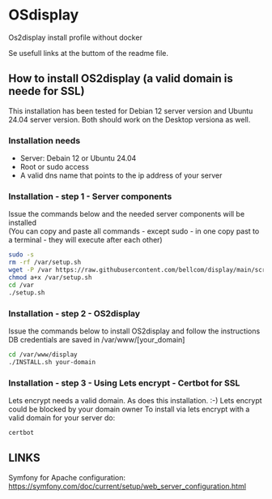 # OSdisplay
Os2display install profile without docker

Se usefull links at the buttom of the readme file. 

## How to install OS2display (a valid domain is neede for SSL)
This installation has been tested for Debian 12 server version and Ubuntu 24.04 server version. 
Both should work on the Desktop versiona as well. 

### Installation needs
- Server: Debain 12 or Ubuntu 24.04
- Root or sudo access
- A valid dns name that points to the ip address of your server

### Installation - step 1 - Server components
Issue the commands below and the needed server components will be installed  
(You can copy and paste all commands - except sudo - in one copy past to a terminal - they will execute after each other)

```bash
sudo -s
rm -rf /var/setup.sh
wget -P /var https://raw.githubusercontent.com/bellcom/display/main/scripts/setup.sh 
chmod a+x /var/setup.sh
cd /var
./setup.sh
```

### Installation - step 2 - OS2display
Issue the commands below to install OS2display and follow the instructions
DB credentials are saved in /var/www/[your_domain]
```bash
cd /var/www/display
./INSTALL.sh your-domain
```

### Installation - step 3 - Using Lets encrypt - Certbot for SSL
Lets encrypt needs a valid domain. As does this installation. :-)
Lets encrypt could be blocked by your domain owner
To install via lets encrypt with a valid domain for your server do: 

```bash
certbot
```

## LINKS
Symfony for Apache configuration: https://symfony.com/doc/current/setup/web_server_configuration.html
 
